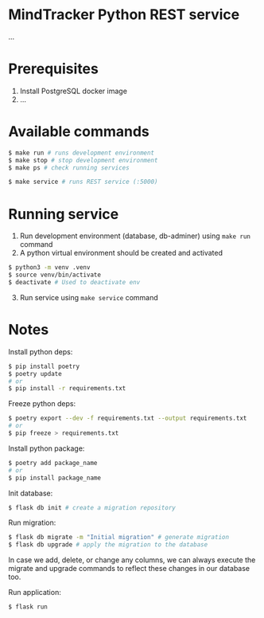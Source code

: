 # MindTracker Python REST service

...

# Prerequisites

1. Install PostgreSQL docker image
2. ...

# Available commands

```sh
$ make run # runs development environment
$ make stop # stop development environment
$ make ps # check running services

$ make service # runs REST service (:5000)
```

# Running service

1. Run development environment (database, db-adminer) using `make run` command
2. A python virtual environment should be created and activated

```sh
$ python3 -m venv .venv
$ source venv/bin/activate
$ deactivate # Used to deactivate env
```

3. Run service using `make service` command

# Notes

Install python deps:

```sh
$ pip install poetry
$ poetry update
# or
$ pip install -r requirements.txt
```

Freeze python deps:

```sh
$ poetry export --dev -f requirements.txt --output requirements.txt
# or
$ pip freeze > requirements.txt
```

Install python package:

```sh
$ poetry add package_name
# or
$ pip install package_name
```

Init database:

```sh
$ flask db init # create a migration repository
```

Run migration:

```sh
$ flask db migrate -m "Initial migration" # generate migration
$ flask db upgrade # apply the migration to the database
```

In case we add, delete, or change any columns, we can always execute the migrate and upgrade commands to reflect these changes in our database too.

Run application:

```sh
$ flask run
```
